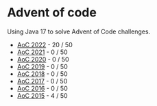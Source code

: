 # Advent of code

Using Java 17 to solve Advent of Code challenges.


* [AoC 2022](https://adventofcode.com/2022) - 20 / 50
* [AoC 2021](https://adventofcode.com/2021) - 0 / 50
* [AoC 2020](https://adventofcode.com/2020) - 0 / 50
* [AoC 2019](https://adventofcode.com/2019) - 0 / 50
* [AoC 2018](https://adventofcode.com/2018) - 0 / 50
* [AoC 2017](https://adventofcode.com/2017) - 0 / 50
* [AoC 2016](https://adventofcode.com/2016) - 0 / 50
* [AoC 2015](https://adventofcode.com/2015) - 4 / 50

